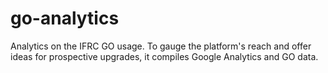 # go-analytics
Analytics on the IFRC GO usage. To gauge the platform's reach and offer ideas for prospective upgrades, it compiles Google Analytics and GO data.
